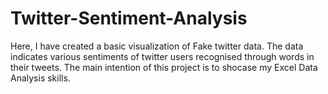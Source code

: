 # Twitter-Sentiment-Analysis
Here, I have created a basic visualization of Fake twitter data. The data indicates various sentiments of twitter users recognised through words in their tweets. 
The main intention of this project is to shocase my Excel Data Analysis skills.
